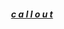 <div align="center">

##### [c a l l o u t](https://docs.google.com/document/d/1PcBzv2e8AJJUPX3XM7ecv_fNJjUmS8P8kVxdqRMx0_w/edit?usp=sharing)
